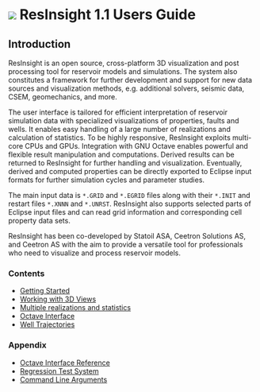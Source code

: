 # ![](images/AppLogo48x48.png) ResInsight 1.1 Users Guide 

## Introduction

ResInsight is an open source, cross-platform 3D visualization and post processing tool for reservoir models and simulations. The system also constitutes a framework for further development and support for new data sources and visualization methods, e.g. additional solvers, seismic data, CSEM, geomechanics, and more. 

The user interface is tailored for efficient interpretation of reservoir simulation data with specialized visualizations of properties, faults and wells. It enables easy handling of a large number of realizations and calculation of statistics. To be highly responsive,  ResInsight exploits multi-core CPUs and GPUs. Integration with GNU Octave enables powerful and flexible result manipulation and computations. Derived results can be returned to ResInsight for further handling and visualization. Eventually, derived and computed properties can be directly exported to Eclipse input formats  for further simulation cycles and parameter studies.

The main input data is
`*.GRID` and `*.EGRID` files along with their `*.INIT` and restart files `*.XNNN` and `*.UNRST`. 
ResInsight also supports selected parts of Eclipse input files and can read grid 
information and corresponding cell property data sets.

ResInsight has been co-developed by Statoil ASA, Ceetron Solutions AS, and Ceetron AS with the aim to provide a versatile tool for professionals who need to visualize and process reservoir models.

### Contents

- [ Getting Started ](GettingStarted.md)
- [ Working with 3D Views ](ReservoirViews.md)
- [ Multiple realizations and statistics ](CaseGroupsAndStatistics.md)
- [ Octave Interface](OctaveInterface.md)
- [ Well Trajectories ](WellPaths.md)

### Appendix

- [ Octave Interface Reference](OctaveInterfaceReference.md)
- [ Regression Test System ](RegressionTestSystem.md)
- [ Command Line Arguments](CommandLineParameters.md)



